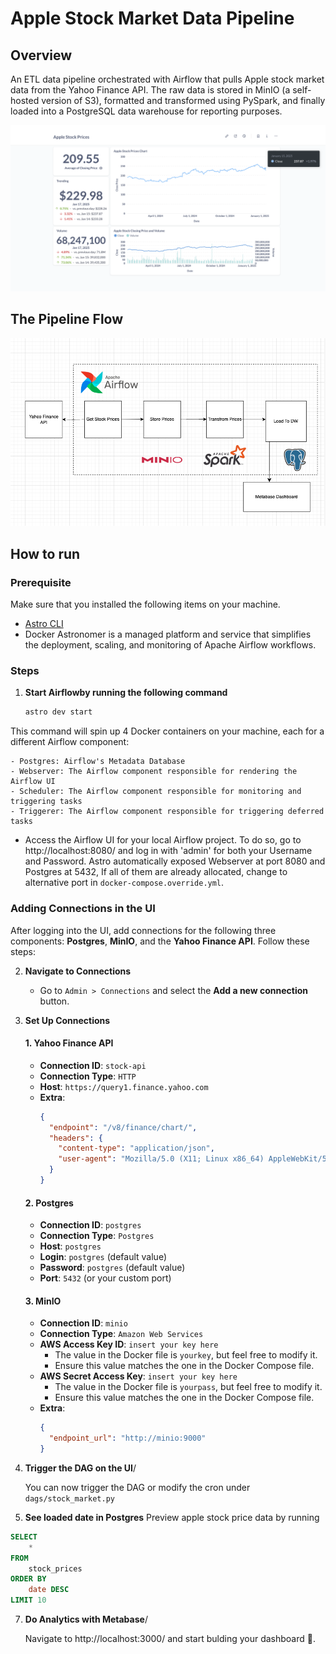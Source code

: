 # Apple Stock Market Data Pipeline

## Overview 

An ETL data pipeline orchestrated with Airflow that pulls Apple stock market data from the Yahoo Finance API. The raw data is stored in MinIO (a self-hosted version of S3), formatted and transformed using PySpark, and finally loaded into a PostgreSQL data warehouse for reporting purposes. 

![Dashboard](img/dashboard.png)


## The Pipeline Flow

![Dashboard](img/flow.png)

## How to run

### Prerequisite

Make sure that you installed the following items on your machine. 

- [Astro CLI](https://pages.github.com/)
- Docker
Astronomer is a managed platform and service that simplifies the deployment, scaling, and monitoring of Apache Airflow workflows.

### Steps 

1. **Start Airflowby running the following command**  
   ```bash
   astro dev start

This command will spin up 4 Docker containers on your machine, each for a different Airflow component:

    - Postgres: Airflow's Metadata Database
    - Webserver: The Airflow component responsible for rendering the Airflow UI
    - Scheduler: The Airflow component responsible for monitoring and triggering tasks
    - Triggerer: The Airflow component responsible for triggering deferred tasks
    
- Access the Airflow UI for your local Airflow project. To do so, go to http://localhost:8080/ and log in with 'admin' for both your Username and Password. Astro automatically exposed Webserver at port 8080 and Postgres at 5432, If all of them are already allocated, change to alternative port in `docker-compose.override.yml`.
### Adding Connections in the UI

After logging into the UI, add connections for the following three components: **Postgres**, **MinIO**, and the **Yahoo Finance API**. Follow these steps:

2. **Navigate to Connections**  
   - Go to `Admin > Connections` and select the **Add a new connection** button.

3. **Set Up Connections**

   #### 1. Yahoo Finance API
   - **Connection ID**: `stock-api`  
   - **Connection Type**: `HTTP`  
   - **Host**: `https://query1.finance.yahoo.com`  
   - **Extra**:  
     ```json
     {
       "endpoint": "/v8/finance/chart/",
       "headers": {
         "content-type": "application/json",
         "user-agent": "Mozilla/5.0 (X11; Linux x86_64) AppleWebKit/537.36 (KHTML, like Gecko) Chrome/108.0.0.0 Safari/537.36"
       }
     }
     ```

   #### 2. Postgres
   - **Connection ID**: `postgres`  
   - **Connection Type**: `Postgres`  
   - **Host**: `postgres`  
   - **Login**: `postgres` (default value)  
   - **Password**: `postgres` (default value)  
   - **Port**: `5432` (or your custom port)  

   #### 3. MinIO
   - **Connection ID**: `minio`  
   - **Connection Type**: `Amazon Web Services`  
   - **AWS Access Key ID**: `insert your key here`  
     - The value in the Docker file is `yourkey`, but feel free to modify it.  
     - Ensure this value matches the one in the Docker Compose file.  
   - **AWS Secret Access Key**: `insert your key here`  
     - The value in the Docker file is `yourpass`, but feel free to modify it.  
     - Ensure this value matches the one in the Docker Compose file.  
   - **Extra**:  
     ```json
     {
       "endpoint_url": "http://minio:9000"
     }
     ```
4. **Trigger the DAG on the UI**/

   You can now trigger the DAG or modify the cron under `dags/stock_market.py`
6. **See loaded date in Postgres**
   Preview apple stock price data by running
```sql
SELECT
    *
FROM
    stock_prices
ORDER BY
    date DESC
LIMIT 10
```
7. **Do Analytics with Metabase**/
   
   Navigate to http://localhost:3000/ and start bulding your dashboard 🚀. 
